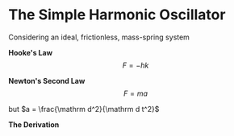 # The Simple Harmonic Oscillator
Considering an ideal, frictionless, mass-spring system

**Hooke's Law**\
$$F=-hk$$

**Newton's Second Law**\
$$F=ma$$

but  $a = \frac{\mathrm d^2}{\mathrm d t^2}$

**The Derivation**\
$$$$
